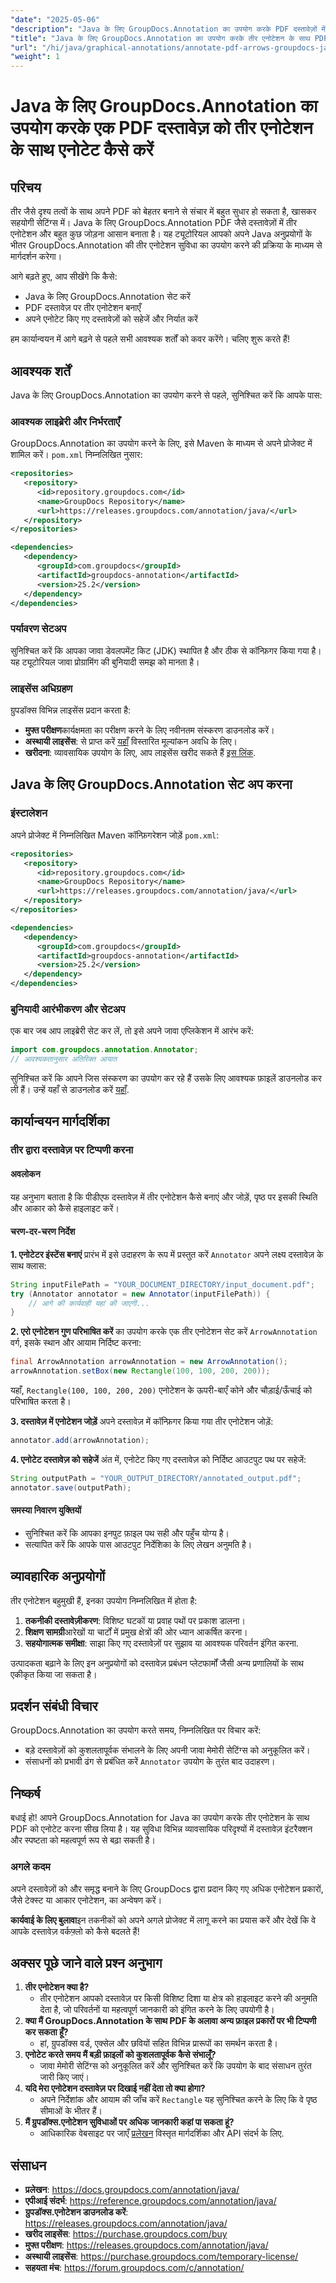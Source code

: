 ```yaml
---
"date": "2025-05-06"
"description": "Java के लिए GroupDocs.Annotation का उपयोग करके PDF दस्तावेज़ों में तीर एनोटेशन जोड़ने का तरीका जानें। विस्तृत चरणों के साथ दस्तावेज़ सहयोग और स्पष्टता बढ़ाएँ।"
"title": "Java के लिए GroupDocs.Annotation का उपयोग करके तीर एनोटेशन के साथ PDF को एनोटेट कैसे करें"
"url": "/hi/java/graphical-annotations/annotate-pdf-arrows-groupdocs-java/"
"weight": 1
---
```


# Java के लिए GroupDocs.Annotation का उपयोग करके एक PDF दस्तावेज़ को तीर एनोटेशन के साथ एनोटेट कैसे करें

## परिचय

तीर जैसे दृश्य तत्वों के साथ अपने PDF को बेहतर बनाने से संचार में बहुत सुधार हो सकता है, खासकर सहयोगी सेटिंग्स में। Java के लिए GroupDocs.Annotation PDF जैसे दस्तावेज़ों में तीर एनोटेशन और बहुत कुछ जोड़ना आसान बनाता है। यह ट्यूटोरियल आपको अपने Java अनुप्रयोगों के भीतर GroupDocs.Annotation की तीर एनोटेशन सुविधा का उपयोग करने की प्रक्रिया के माध्यम से मार्गदर्शन करेगा।

आगे बढ़ते हुए, आप सीखेंगे कि कैसे:
- Java के लिए GroupDocs.Annotation सेट करें
- PDF दस्तावेज़ पर तीर एनोटेशन बनाएँ
- अपने एनोटेट किए गए दस्तावेज़ों को सहेजें और निर्यात करें

हम कार्यान्वयन में आगे बढ़ने से पहले सभी आवश्यक शर्तों को कवर करेंगे। चलिए शुरू करते हैं!

## आवश्यक शर्तें

Java के लिए GroupDocs.Annotation का उपयोग करने से पहले, सुनिश्चित करें कि आपके पास:

### आवश्यक लाइब्रेरी और निर्भरताएँ

GroupDocs.Annotation का उपयोग करने के लिए, इसे Maven के माध्यम से अपने प्रोजेक्ट में शामिल करें। `pom.xml` निम्नलिखित नुसार:

```xml
<repositories>
   <repository>
      <id>repository.groupdocs.com</id>
      <name>GroupDocs Repository</name>
      <url>https://releases.groupdocs.com/annotation/java/</url>
   </repository>
</repositories>

<dependencies>
   <dependency>
      <groupId>com.groupdocs</groupId>
      <artifactId>groupdocs-annotation</artifactId>
      <version>25.2</version>
   </dependency>
</dependencies>
```

### पर्यावरण सेटअप

सुनिश्चित करें कि आपका जावा डेवलपमेंट किट (JDK) स्थापित है और ठीक से कॉन्फ़िगर किया गया है। यह ट्यूटोरियल जावा प्रोग्रामिंग की बुनियादी समझ को मानता है।

### लाइसेंस अधिग्रहण

ग्रुपडॉक्स विभिन्न लाइसेंस प्रदान करता है:
- **मुफ्त परीक्षण**कार्यक्षमता का परीक्षण करने के लिए नवीनतम संस्करण डाउनलोड करें।
- **अस्थायी लाइसेंस**: से प्राप्त करें [यहाँ](https://purchase.groupdocs.com/temporary-license/) विस्तारित मूल्यांकन अवधि के लिए।
- **खरीदना**: व्यावसायिक उपयोग के लिए, आप लाइसेंस खरीद सकते हैं [इस लिंक](https://purchase.groupdocs.com/buy).

## Java के लिए GroupDocs.Annotation सेट अप करना

### इंस्टालेशन

अपने प्रोजेक्ट में निम्नलिखित Maven कॉन्फ़िगरेशन जोड़ें `pom.xml`:

```xml
<repositories>
   <repository>
      <id>repository.groupdocs.com</id>
      <name>GroupDocs Repository</name>
      <url>https://releases.groupdocs.com/annotation/java/</url>
   </repository>
</repositories>

<dependencies>
   <dependency>
      <groupId>com.groupdocs</groupId>
      <artifactId>groupdocs-annotation</artifactId>
      <version>25.2</version>
   </dependency>
</dependencies>
```

### बुनियादी आरंभीकरण और सेटअप

एक बार जब आप लाइब्रेरी सेट कर लें, तो इसे अपने जावा एप्लिकेशन में आरंभ करें:

```java
import com.groupdocs.annotation.Annotator;
// आवश्यकतानुसार अतिरिक्त आयात
```

सुनिश्चित करें कि आपने जिस संस्करण का उपयोग कर रहे हैं उसके लिए आवश्यक फ़ाइलें डाउनलोड कर ली हैं। उन्हें यहाँ से डाउनलोड करें [यहाँ](https://releases.groupdocs.com/annotation/java/).

## कार्यान्वयन मार्गदर्शिका

### तीर द्वारा दस्तावेज़ पर टिप्पणी करना

#### अवलोकन
यह अनुभाग बताता है कि पीडीएफ दस्तावेज़ में तीर एनोटेशन कैसे बनाएं और जोड़ें, पृष्ठ पर इसकी स्थिति और आकार को कैसे हाइलाइट करें।

#### चरण-दर-चरण निर्देश

**1. एनोटेटर इंस्टेंस बनाएं**
प्रारंभ में इसे उदाहरण के रूप में प्रस्तुत करें `Annotator` अपने लक्ष्य दस्तावेज़ के साथ क्लास:

```java
String inputFilePath = "YOUR_DOCUMENT_DIRECTORY/input_document.pdf";
try (Annotator annotator = new Annotator(inputFilePath)) {
    // आगे की कार्यवाही यहां की जाएगी...
}
```

**2. एरो एनोटेशन गुण परिभाषित करें**
का उपयोग करके एक तीर एनोटेशन सेट करें `ArrowAnnotation` वर्ग, इसके स्थान और आयाम निर्दिष्ट करना:

```java
final ArrowAnnotation arrowAnnotation = new ArrowAnnotation();
arrowAnnotation.setBox(new Rectangle(100, 100, 200, 200));
```
यहाँ, `Rectangle(100, 100, 200, 200)` एनोटेशन के ऊपरी-बाएँ कोने और चौड़ाई/ऊँचाई को परिभाषित करता है।

**3. दस्तावेज़ में एनोटेशन जोड़ें**
अपने दस्तावेज़ में कॉन्फ़िगर किया गया तीर एनोटेशन जोड़ें:

```java
annotator.add(arrowAnnotation);
```

**4. एनोटेट दस्तावेज़ को सहेजें**
अंत में, एनोटेट किए गए दस्तावेज़ को निर्दिष्ट आउटपुट पथ पर सहेजें:

```java
String outputPath = "YOUR_OUTPUT_DIRECTORY/annotated_output.pdf";
annotator.save(outputPath);
```

#### समस्या निवारण युक्तियों
- सुनिश्चित करें कि आपका इनपुट फ़ाइल पथ सही और पहुँच योग्य है।
- सत्यापित करें कि आपके पास आउटपुट निर्देशिका के लिए लेखन अनुमति है।

## व्यावहारिक अनुप्रयोगों
तीर एनोटेशन बहुमुखी हैं, इनका उपयोग निम्नलिखित में होता है:
1. **तकनीकी दस्तावेज़ीकरण**: विशिष्ट घटकों या प्रवाह पथों पर प्रकाश डालना।
2. **शिक्षण सामग्री**आरेखों या चार्टों में प्रमुख क्षेत्रों की ओर ध्यान आकर्षित करना।
3. **सहयोगात्मक समीक्षा**: साझा किए गए दस्तावेज़ों पर सुझाव या आवश्यक परिवर्तन इंगित करना.

उत्पादकता बढ़ाने के लिए इन अनुप्रयोगों को दस्तावेज़ प्रबंधन प्लेटफार्मों जैसी अन्य प्रणालियों के साथ एकीकृत किया जा सकता है।

## प्रदर्शन संबंधी विचार
GroupDocs.Annotation का उपयोग करते समय, निम्नलिखित पर विचार करें:
- बड़े दस्तावेज़ों को कुशलतापूर्वक संभालने के लिए अपनी जावा मेमोरी सेटिंग्स को अनुकूलित करें।
- संसाधनों को प्रभावी ढंग से प्रबंधित करें `Annotator` उपयोग के तुरंत बाद उदाहरण।

## निष्कर्ष
बधाई हो! आपने GroupDocs.Annotation for Java का उपयोग करके तीर एनोटेशन के साथ PDF को एनोटेट करना सीख लिया है। यह सुविधा विभिन्न व्यावसायिक परिदृश्यों में दस्तावेज़ इंटरैक्शन और स्पष्टता को महत्वपूर्ण रूप से बढ़ा सकती है।

### अगले कदम
अपने दस्तावेज़ों को और समृद्ध बनाने के लिए GroupDocs द्वारा प्रदान किए गए अधिक एनोटेशन प्रकारों, जैसे टेक्स्ट या आकार एनोटेशन, का अन्वेषण करें।

**कार्यवाई के लिए बुलावा**इन तकनीकों को अपने अगले प्रोजेक्ट में लागू करने का प्रयास करें और देखें कि वे आपके दस्तावेज़ वर्कफ़्लो को कैसे बदलते हैं!

## अक्सर पूछे जाने वाले प्रश्न अनुभाग
1. **तीर एनोटेशन क्या है?**
   - तीर एनोटेशन आपको दस्तावेज़ पर किसी विशिष्ट दिशा या क्षेत्र को हाइलाइट करने की अनुमति देता है, जो परिवर्तनों या महत्वपूर्ण जानकारी को इंगित करने के लिए उपयोगी है।
2. **क्या मैं GroupDocs.Annotation के साथ PDF के अलावा अन्य फ़ाइल प्रकारों पर भी टिप्पणी कर सकता हूँ?**
   - हां, ग्रुपडॉक्स वर्ड, एक्सेल और छवियों सहित विभिन्न प्रारूपों का समर्थन करता है।
3. **एनोटेट करते समय मैं बड़ी फ़ाइलों को कुशलतापूर्वक कैसे संभालूँ?**
   - जावा मेमोरी सेटिंग्स को अनुकूलित करें और सुनिश्चित करें कि उपयोग के बाद संसाधन तुरंत जारी किए जाएं।
4. **यदि मेरा एनोटेशन दस्तावेज़ पर दिखाई नहीं देता तो क्या होगा?**
   - अपने निर्देशांक और आयाम की जाँच करें `Rectangle` यह सुनिश्चित करने के लिए कि वे पृष्ठ सीमाओं के भीतर हैं।
5. **मैं ग्रुपडॉक्स.एनोटेशन सुविधाओं पर अधिक जानकारी कहां पा सकता हूं?**
   - आधिकारिक वेबसाइट पर जाएँ [प्रलेखन](https://docs.groupdocs.com/annotation/java/) विस्तृत मार्गदर्शिका और API संदर्भ के लिए.

## संसाधन
- **प्रलेखन**: https://docs.groupdocs.com/annotation/java/
- **एपीआई संदर्भ**: https://reference.groupdocs.com/annotation/java/
- **ग्रुपडॉक्स.एनोटेशन डाउनलोड करें**: https://releases.groupdocs.com/annotation/java/
- **खरीद लाइसेंस**: https://purchase.groupdocs.com/buy
- **मुफ्त परीक्षण**: https://releases.groupdocs.com/annotation/java/
- **अस्थायी लाइसेंस**: https://purchase.groupdocs.com/temporary-license/
- **सहयता मंच**: https://forum.groupdocs.com/c/annotation/